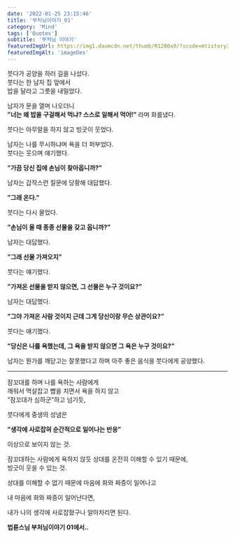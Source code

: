```yaml
---
date: '2022-01-25 23:15:46'
title: '부처님이야기_01'
category: 'Mind'
tags: ['Quotes']
subtitle: '부처님 이야기'
featuredImgUrl: https://img1.daumcdn.net/thumb/R1280x0/?scode=mtistory2&fname=https%3A%2F%2Fblog.kakaocdn.net%2Fdn%2Fcfjodg%2FbtrrKH7gI7S%2FzP9K2jJPhQN2KPPZuPMah1%2Fimg.png
featuredImgAlt: 'imageDes'
---
```


붓다가 공양을 하러 길을 나섰다.  
붓다는 한 남자 집 앞에서  
밥을 달라고 그릇을 내밀었다.

남자가 문을 열며 나오더니  
**”너는 왜 밥을 구걸해서 먹냐? 스스로 일해서 먹어!”** 라며 화를냈다.

붓다는 아무말을 하지 않고 빙긋이 웃었다.

남자는 나를 무시하냐며 욕을 더 퍼부었다.  
붓다는 웃으며 얘기했다.

**”가끔 당신 집에 손님이 찾아옵니까?”**

남자는 갑작스런 질문에 당황해 대답했다.

**”그래 온다.”**

붓다는 다시 물었다.

**”손님이 올 때 종종 선물을 갖고 옵니까?”**

남자는 대답했다.

**”그래 선물 가져오지”**

붓다는 얘기했다.

**”가져온 선물을 받지 않으면, 그 선물은 누구 것이요?”**

남자는 대답했다.

**”그야 가져온 사람 것이지 근데 그게 당신이랑 무슨 상관이요?”**

붓다는 얘기했다.

**”당신은 나를 욕했는데, 그 욕을 받지 않으면 그 욕은 누구 것이요?”**

남자는 뭔가를 깨닫고는 잘못했다고 하며 아주 좋은 음식을 붓다에게 공양했다.

---

잠꼬대를 하며 나를 욕하는 사람에게  
깨워서 멱살잡고 뺨을 치면서 욕을 하지 않고  
”잠꼬대가 심하군”하고 넘기듯,

붓다에게 중생의 성냄은

**”생각에 사로잡혀 순간적으로 일어나는 반응”**

이상으로 보이지 않는 것.

잠꼬대하는 사람에게 욕하지 않듯 상대를 온전히 이해할 수 있기 때문에,  
빙긋이 웃을 수 있는 것.

상대를 이해할 수 없기 때문에 마음에 화와 짜증이 일어나고

내 마음에 화와 짜증이 일어난다면,

내가 나의 생각에 사로잡혔구나 알아차리면 된다.

**법륜스님 부처님이야기 01에서..**
